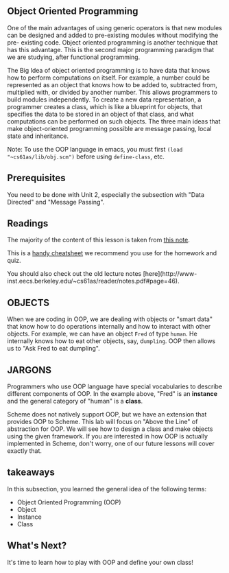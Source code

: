 ## Object Oriented Programming

  
One of the main advantages of using generic operators is that new modules can
be designed and added to pre-existing modules without modifying the pre-
existing code. Object oriented programming is another technique that has this
advantage. This is the second major programming paradigm that we are studying,
after functional programming.

The Big Idea of object oriented programming is to have data that knows how to
perform computations on itself. For example, a number could be represented as
an object that knows how to be added to, subtracted from, multiplied with, or
divided by another number. This allows programmers to build modules
independently. To create a new data representation, a programmer creates a
class, which is like a blueprint for objects, that specifies the data to be
stored in an object of that class, and what computations can be performed on
such objects. The three main ideas that make object-oriented programming
possible are message passing, local state and inheritance.

Note: To use the OOP language in emacs, you must first `(load
"~cs61as/lib/obj.scm")` before using `define-class`, etc.

## Prerequisites

You need to be done with Unit 2, especially the subsection with "Data
Directed" and "Message Passing".

## Readings

The majority of the content of this lesson is taken from [this
note](http://inst.eecs.berkeley.edu/~cs61as/reader/aboveline.pdf).

This is a [handy
cheatsheet](https://docs.google.com/file/d/0B2F__e2jC6gQSHhBdERPZ0pVRG8/edit)
we recommend you use for the homework and quiz.

You should also check out the old lecture notes [here](http://www-
inst.eecs.berkeley.edu/~cs61as/reader/notes.pdf#page=46).

## OBJECTS

When we are coding in OOP, we are dealing with objects or "smart data" that
know how to do operations internally and how to interact with other objects.
For example, we can have an object `Fred` of type `human`. He internally knows
how to eat other objects, say, d`umpling`. OOP then allows us to "Ask Fred to
eat dumpling".

## JARGONS

Programmers who use OOP language have special vocabularies to describe
different components of OOP. In the example above, "Fred" is an **instance**
and the general category of "human" is a **class**.

Scheme does not natively support OOP, but we have an extension that provides
OOP to Scheme. This lab will focus on "Above the Line" of abstraction for OOP.
We will see how to design a  class and make objects using the given framework.
If you are interested in how OOP is actually implemented in Scheme, don't
worry, one of our future lessons will cover exactly that.

## takeaways

In this subsection, you learned the general idea of the following terms:

  * Object Oriented Programming (OOP)
  * Object
  * Instance
  * Class

## What's Next?

It's time to learn how to play with OOP and define your own class!

